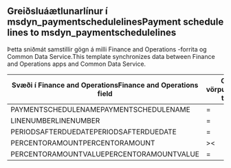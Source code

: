 ## <a name="payment-schedule-lines-to-msdyn_paymentschedulelines"></a><span data-ttu-id="cc58b-101">Greiðsluáætlunarlínur í msdyn_paymentschedulelines</span><span class="sxs-lookup"><span data-stu-id="cc58b-101">Payment schedule lines to msdyn_paymentschedulelines</span></span>

<span data-ttu-id="cc58b-102">Þetta sniðmát samstillir gögn á milli Finance and Operations -forrita og Common Data Service.</span><span class="sxs-lookup"><span data-stu-id="cc58b-102">This template synchronizes data between Finance and Operations apps and Common Data Service.</span></span>

<span data-ttu-id="cc58b-103">Svæði í Finance and Operations</span><span class="sxs-lookup"><span data-stu-id="cc58b-103">Finance and Operations field</span></span> | <span data-ttu-id="cc58b-104">Gerð vörpunar</span><span class="sxs-lookup"><span data-stu-id="cc58b-104">Map type</span></span> | <span data-ttu-id="cc58b-105">Annar Dynamics 365 reitur</span><span class="sxs-lookup"><span data-stu-id="cc58b-105">Other Dynamics 365 field</span></span> | <span data-ttu-id="cc58b-106">Sjálfgildi</span><span class="sxs-lookup"><span data-stu-id="cc58b-106">Default value</span></span>
---|---|---|---
<span data-ttu-id="cc58b-107">PAYMENTSCHEDULENAME</span><span class="sxs-lookup"><span data-stu-id="cc58b-107">PAYMENTSCHEDULENAME</span></span> | = | <span data-ttu-id="cc58b-108">msdyn_paymentschedule.msdyn_name</span><span class="sxs-lookup"><span data-stu-id="cc58b-108">msdyn_paymentschedule.msdyn_name</span></span> | 
<span data-ttu-id="cc58b-109">LINENUMBER</span><span class="sxs-lookup"><span data-stu-id="cc58b-109">LINENUMBER</span></span> | = | <span data-ttu-id="cc58b-110">msdyn_linenumber</span><span class="sxs-lookup"><span data-stu-id="cc58b-110">msdyn_linenumber</span></span> | 
<span data-ttu-id="cc58b-111">PERIODSAFTERDUEDATE</span><span class="sxs-lookup"><span data-stu-id="cc58b-111">PERIODSAFTERDUEDATE</span></span> | = | <span data-ttu-id="cc58b-112">msdyn_periodsafterduedate</span><span class="sxs-lookup"><span data-stu-id="cc58b-112">msdyn_periodsafterduedate</span></span> | 
<span data-ttu-id="cc58b-113">PERCENTORAMOUNT</span><span class="sxs-lookup"><span data-stu-id="cc58b-113">PERCENTORAMOUNT</span></span> | >< | <span data-ttu-id="cc58b-114">msdyn_percentoramount</span><span class="sxs-lookup"><span data-stu-id="cc58b-114">msdyn_percentoramount</span></span> | 
<span data-ttu-id="cc58b-115">PERCENTORAMOUNTVALUE</span><span class="sxs-lookup"><span data-stu-id="cc58b-115">PERCENTORAMOUNTVALUE</span></span> | = | <span data-ttu-id="cc58b-116">msdyn_percentoramountvalue</span><span class="sxs-lookup"><span data-stu-id="cc58b-116">msdyn_percentoramountvalue</span></span> | 
